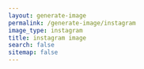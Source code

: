 ```yaml
---
layout: generate-image
permalink: /generate-image/instagram
image_type: instagram
title: instagram image
search: false
sitemap: false
---
```

